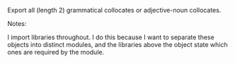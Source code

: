 Export all (length 2) grammatical collocates or adjective-noun collocates. 

Notes:

I import libraries throughout. I do this because I want to separate these objects into distinct modules, and the libraries above the object state which ones are required by the module.